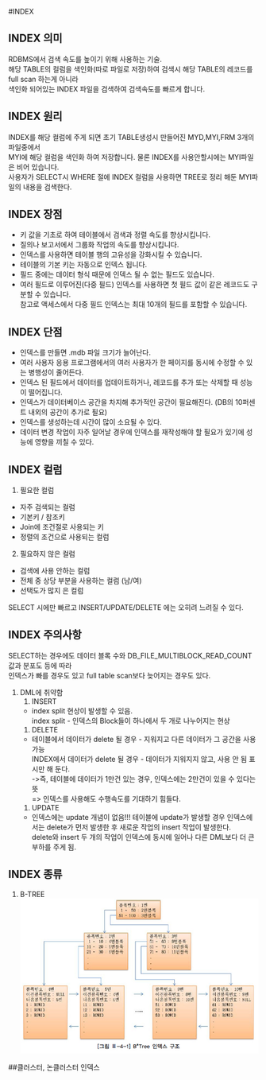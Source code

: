  #INDEX

## INDEX 의미
RDBMS에서 검색 속도를 높이기 위해 사용하는 기술.  
해당 TABLE의 컬럼을 색인화(따로 파일로 저장)하여 검색시 해당 TABLE의 레코드를 full scan 하는게 아니라  
색인화 되어있는 INDEX 파일을 검색하여 검색속도를 빠르게 합니다.

## INDEX 원리
INDEX를 해당 컬럼에 주게 되면 초기 TABLE생성시 만들어진 MYD,MYI,FRM 3개의 파일중에서  
MYI에 해당 컬럼을 색인화 하여 저장합니다. 물론 INDEX를 사용안할시에는 MYI파일은 비어 있습니다.  
사용자가 SELECT시 WHERE 절에 INDEX 컬럼을 사용하면 TREE로 정리 해둔 MYI파일의 내용을 검색한다.  

## INDEX 장점
- 키 값을 기초로 하여 테이블에서 검색과 정렬 속도를 향상시킵니다.
- 질의나 보고서에서 그룹화 작업의 속도를 향상시킵니다.
- 인덱스를 사용하면 테이블 행의 고유성을 강화시킬 수 있습니다.
- 테이블의 기본 키는 자동으로 인덱스 됩니다.
- 필드 중에는 데이터 형식 때문에 인덱스 될 수 없는 필드도 있습니다.
- 여러 필드로 이루어진(다중 필드) 인덱스를 사용하면 첫 필드 값이 같은 레코드도 구분할   수 있습니다.  
  참고로 액세스에서 다중 필드 인덱스는 최대 10개의 필드를 포함할 수 있습니다.
  
## INDEX 단점
- 인덱스를 만들면 .mdb 파일 크기가 늘어난다.
- 여러 사용자 응용 프로그램에서의 여러 사용자가 한 페이지를 동시에 수정할 수 있는 병행성이 줄어든다.
- 인덱스 된 필드에서 데이터를 업데이트하거나, 레코드를 추가 또는 삭제할 때 성능이 떨어집니다.
- 인덱스가 데이터베이스 공간을 차지해 추가적인 공간이 필요해진다. (DB의 10퍼센트 내외의 공간이 추가로 필요)
- 인덱스를 생성하는데 시간이 많이 소요될 수 있다.
- 데이터 변경 작업이 자주 일어날 경우에 인덱스를 재작성해야 할 필요가 있기에 성능에 영향을 끼칠 수 있다.

## INDEX 컬럼

1. 필요한 컬럼
- 자주 검색되는 컬럼
- 기본키 / 참조키
- Join에 조건절로 사용되는 키 
- 정렬의 조건으로 사용되는 컬럼

2. 필요하지 않은 컬럼
- 검색에 사용 안하는 컬럼
- 전체 중 상당 부분을 사용하는 컬럼 (남/여)
- 선택도가 많지 은 컬럼

SELECT 시에만 빠르고 INSERT/UPDATE/DELETE 에는 오히려 느려질 수 있다.  

## INDEX 주의사항
SELECT하는 경우에도 데이터 블록 수와 DB_FILE_MULTIBLOCK_READ_COUNT 값과 분포도 등에 따라  
인덱스가 빠를 경우도 있고 full table scan보다 늦어지는 경우도 있다.
1. DML에 취약함
    1. INSERT
    -   index split 현상이 발생할 수 있음.  
        index split - 인덱스의 Block들이 하나에서 두 개로 나누어지는 현상   
    1. DELETE
    -   테이블에서 데이터가 delete 될 경우 - 지워지고 다른 데이터가 그 공간을 사용 가능  
        INDEX에서 데이터가 delete 될 경우 - 데이터가 지워지지 않고, 사용 안 됨 표시만 해 둔다.  
        ->즉, 테이블에 데이터가 1만건 있는 경우, 인덱스에는 2만건이 있을 수 있다는 뜻  
        => 인덱스를 사용해도 수행속도를 기대하기 힘들다.  
    1. UPDATE
    - 인덱스에는 update 개념이 없음!!!
      테이블에 update가 발생할 경우 인덱스에서는 delete가 먼저 발생한 후 새로운 작업의 insert 작업이 발생한다.  
      delete와 insert 두 개의 작업이 인덱스에 동시에 일어나 다른 DML보다 더 큰 부하를 주게 됨.

## INDEX 종류
1. B-TREE  
![address](./BTREE.jpg)

##클러스터, 논클러스터 인덱스



